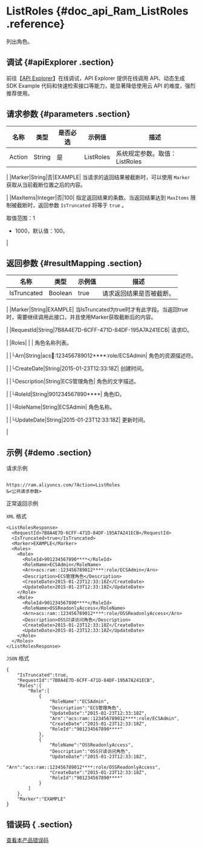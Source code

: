 # ListRoles {#doc_api_Ram_ListRoles .reference}

列出角色。

## 调试 {#apiExplorer .section}

前往【[API Explorer](https://api.aliyun.com/#product=Ram&api=ListRoles)】在线调试，API Explorer 提供在线调用 API、动态生成 SDK Example 代码和快速检索接口等能力，能显著降低使用云 API 的难度，强烈推荐使用。

## 请求参数 {#parameters .section}

|名称|类型|是否必选|示例值|描述|
|--|--|----|---|--|
|Action|String|是|ListRoles| 系统规定参数。取值：ListRoles

 |
|Marker|String|否|EXAMPLE| 当请求的返回结果被截断时，可以使用 `Marker` 获取从当前截断位置之后的内容。

 |
|MaxItems|Integer|否|100| 指定返回结果的条数。当返回结果达到 `MaxItems` 限制被截断时，返回参数 `IsTruncated` 将等于 `true` 。

 取值范围：1

 -   1000，默认值：100。

 |

## 返回参数 {#resultMapping .section}

|名称|类型|示例值|描述|
|--|--|---|--|
|IsTruncated|Boolean|true| 请求返回结果是否被截断。

 |
|Marker|String|EXAMPLE| 当IsTruncated为true时才有此字段。当返回true时，需要继续调用此接口，并且使用Marker获取截断后的内容。

 |
|RequestId|String|7B8A4E7D-6CFF-471D-84DF-195A7A241ECB| 请求ID。

 |
|Roles| | | 角色名称列表。

 |
|└Arn|String|acs:ram::123456789012\*\*\*\*:role/ECSAdmin| 角色的资源描述符。

 |
|└CreateDate|String|2015-01-23T12:33:18Z| 创建时间。

 |
|└Description|String|ECS管理角色| 角色的文字描述。

 |
|└RoleId|String|901234567890\*\*\*\*| 角色ID。

 |
|└RoleName|String|ECSAdmin| 角色名称。

 |
|└UpdateDate|String|2015-01-23T12:33:18Z| 更新时间。

 |

## 示例 {#demo .section}

请求示例

``` {#request_demo}

https://ram.aliyuncs.com/?Action=ListRoles
&<公共请求参数>

```

正常返回示例

`XML` 格式

``` {#xml_return_success_demo}
<ListRolesResponse>
  <RequestId>7B8A4E7D-6CFF-471D-84DF-195A7A241ECB</RequestId>
  <IsTruncated>true</IsTruncated>
  <Marker>EXAMPLE</Marker>
  <Roles>
    <Role>
      <RoleId>901234567890****</RoleId>
      <RoleName>ECSAdmin</RoleName>
      <Arn>acs:ram::123456789012****:role/ECSAdmin</Arn>
      <Description>ECS管理角色</Description>
      <CreateDate>2015-01-23T12:33:18Z</CreateDate>
      <UpdateDate>2015-01-23T12:33:18Z</UpdateDate>
    </Role>
    <Role>
      <RoleId>901234567890****</RoleId>
      <RoleName>OSSReadonlyAccess</RoleName>
      <Arn>acs:ram::123456789012****:role/OSSReadonlyAccess</Arn>
      <Description>OSS只读访问角色</Description>
      <CreateDate>2015-01-23T12:33:18Z</CreateDate>
      <UpdateDate>2015-01-23T12:33:18Z</UpdateDate>
    </Role>
  </Roles>
</ListRolesResponse>

```

`JSON` 格式

``` {#json_return_success_demo}
{
	"IsTruncated":true,
	"RequestId":"7B8A4E7D-6CFF-471D-84DF-195A7A241ECB",
	"Roles":{
		"Role":[
			{
				"RoleName":"ECSAdmin",
				"Description":"ECS管理角色",
				"UpdateDate":"2015-01-23T12:33:18Z",
				"Arn":"acs:ram::123456789012****:role/ECSAdmin",
				"CreateDate":"2015-01-23T12:33:18Z",
				"RoleId":"901234567890****"
			},
			{
				"RoleName":"OSSReadonlyAccess",
				"Description":"OSS只读访问角色",
				"UpdateDate":"2015-01-23T12:33:18Z",
				"Arn":"acs:ram::123456789012****:role/OSSReadonlyAccess",
				"CreateDate":"2015-01-23T12:33:18Z",
				"RoleId":"901234567890****"
			}
		]
	},
	"Marker":"EXAMPLE"
}
```

## 错误码 { .section}

[查看本产品错误码](https://error-center.aliyun.com/status/product/Ram)

